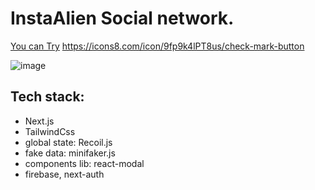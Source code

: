  # InstaAlien Social network.
 [You can Try](https://inst-clone-plum.vercel.app/) https://icons8.com/icon/9fp9k4lPT8us/check-mark-button
 
 ![image](https://user-images.githubusercontent.com/88962825/221690814-015e230d-64fe-40da-afce-bb6601ed8669.png)

 
## Tech stack:
- Next.js
- TailwindCss
- global state: Recoil.js
- fake data: minifaker.js
- components lib: react-modal
- firebase, next-auth
